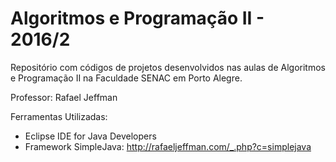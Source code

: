 # Algoritmos e Programação II - 2016/2
Repositório com códigos de projetos desenvolvidos nas aulas de Algoritmos e Programação II na Faculdade SENAC em Porto Alegre.

Professor: Rafael Jeffman

Ferramentas Utilizadas:
- Eclipse IDE for Java Developers
- Framework SimpleJava: http://rafaeljeffman.com/_.php?c=simplejava
